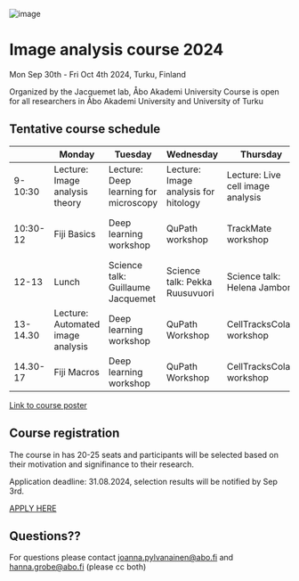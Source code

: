 ![image](https://github.com/jpylvanainen/Image_analysis_course_24/assets/74545655/ec25a5bc-a52c-4f52-b3e7-fe3ebb488995)


# Image analysis course 2024

Mon Sep 30th - Fri Oct 4th 2024, Turku, Finland

Organized by the Jacquemet lab, Åbo Akademi University
Course is open for all researchers in  Åbo Akademi University and University of Turku

## Tentative course schedule

|          | Monday                            | Tuesday                               | Wednesday                            | Thursday                          | Friday                       |
|----------|-----------------------------------|---------------------------------------|--------------------------------------|-----------------------------------|------------------------------|
| 9-10:30  | Lecture: Image analysis theory    | Lecture: Deep learning for microscopy | Lecture: Image analysis for hitology | Lecture: Live cell image analysis | Image analysis group therapy |
| 10:30-12 | Fiji Basics                       | Deep learning workshop                | QuPath workshop                      | TrackMate workshop                | Image analysis group therapy |
| 12-13    | Lunch                             | Science talk: Guillaume Jacquemet     | Science talk: Pekka Ruusuvuori       | Science talk: Helena Jambor       | Science talk: Junel Solis    |
| 13-14.30 | Lecture: Automated image analysis | Deep learning workshop                | QuPath Workshop                      | CellTracksColab workshop          | Work on you own data         |
| 14.30-17 | Fiji Macros                       | Deep learning workshop                | QuPath Workshop                      | CellTracksColab workshop          | Farewell and goodbye         |

[Link to course poster](https://github.com/jpylvanainen/Image_analysis_course_24/blob/main/course_poster/course%20poster-01.png)


## Course registration

The course in has 20-25 seats and participants will be selected based on their motivation and signifinance to their research.

Application deadline: 31.08.2024, selection results will be notified by Sep 3rd.

[APPLY HERE](https://docs.google.com/forms/d/e/1FAIpQLScugW8iuv82vvGTKt85irbIJ8od_g3jxm7WMBo3q3e2i0TQxQ/viewform)


## Questions?? 
For questions please contact joanna.pylvanainen@abo.fi and hanna.grobe@abo.fi (please cc both)


